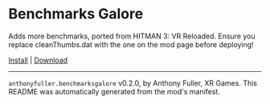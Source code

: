# Benchmarks Galore

Adds more benchmarks, ported from HITMAN 3: VR Reloaded. Ensure you replace cleanThumbs.dat with the one on the mod page before deploying!

[Install](https://hitman-resources.netlify.app/smf-install-link/https://github.com/AnthonyFuller/benchmarks-galore/releases/latest/download/mod.framework.zip) | [Download](https://github.com/AnthonyFuller/benchmarks-galore/releases/latest/download/mod.framework.zip)

---

`anthonyfuller.benchmarksgalore` v0.2.0, by Anthony Fuller, XR Games. This README was automatically generated from the mod's manifest.
